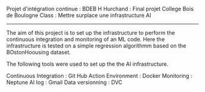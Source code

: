 Projet d'intégration continue : BDEB
H Hurchand : Final projet College Bois de Boulogne
Class : Mettre surplace une infrastructure AI
__________________________________________________________________________

The aim of this project is to set up the infrastructure to perform the continuous integration
and monitoring of an ML code. Here the infrastructure is tested on a simple regression algorithmm based on the BOstonHoousing dataset.

The following tools were used to set up the the AI infrastructure.

Continuous Integration : Git Hub Action
Environment : Docker
Monitoring : Neptune AI
log : Gmail
Data versionning : DVC
